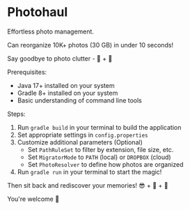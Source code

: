 # Photohaul

Effortless photo management.

Can reorganize 10K+ photos (30 GB) in under 10 seconds!

Say goodbye to photo clutter - 👋 + 🚀

Prerequisites:

- Java 17+ installed on your system
- Gradle 8+ installed on your system
- Basic understanding of command line tools

Steps:

1. Run `gradle build` in your terminal to build the application
2. Set appropriate settings in `config.properties`
3. Customize additional parameters (Optional)
   - Set `PathRuleSet` to filter by extension, file size, etc.
   - Set `MigratorMode` to `PATH` (local) or `DROPBOX` (cloud)
   - Set `PhotoResolver` to define how photos are organized
4. Run `gradle run` in your terminal to start the magic!

Then sit back and rediscover your memories! 😎 + 🍹 + 🌴

You're welcome 🙏
